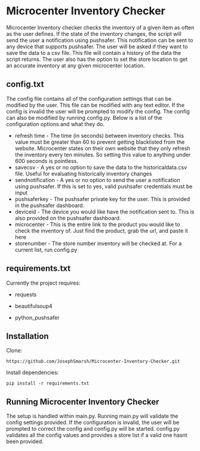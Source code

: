 # Microcenter Inventory Checker
Microcenter Inventory checker checks the inventory of a given item as often as the user defines. If the state of the inventory changes, the script will send the user a notification using pushsafer. This notification can be sent to any device that supports pushsafer. The user will be asked if they want to save the data to a csv file. This file will contain a history of the data the script returns. The user also has the option to set the store location to get an accurate inventory at any given microcenter location. 

## config.txt
The config file contains all of the configuration settings that can be modified by the user. This file can be modified with any text editor. If the config is invalid the user will be prompted to modify the config. The config can also be modified by running config.py. Below is a list of the configuration options and what they do. 

* refresh time - The time (in seconds) between inventory checks. This value must be greater than 60 to prevent getting blacklisted from the website. Microcenter states on their  own website that they only refresh the inventory every ten minutes. So setting this value to anything under 600 seconds is pointless.
* savecsv - A yes or no option to save the data to the historicaldata.csv file. Useful for evaluating historically inventory changes
* sendnotification - A yes or no option to send the user a notification using pushsafer. If this is set to yes, valid pushsafer credentials must be input
* pushsaferkey - The pushsafer private key for the user. This is provided in the pushsafer dashboard.
* deviceid - The device you would like have the notification sent to. This is also provided on the pushsafer dashboard.
* microcenter - This is the entire link to the product you would like to check the inventory of. Just find the product, grab the url, and paste it here
* storenumber - The store number inventory will be checked at. For a current list, run config.py

## requirements.txt
Currently the project requires:

* requests

* beautifulsoup4

* python_pushsafer


## Installation
Clone:
```
https://github.com/JosephSmarsh/Microcenter-Inventory-Checker.git
```
Install dependencies:
```
pip install -r requirements.txt
```

## Running Microcenter Inventory Checker
The setup is handled within main.py. Running main.py will validate the config settings provided. If the configuration is invalid, the user will be prompted to correct the config and config.py will be started. config.py validates all the config values and provides a store list if a valid one hasnt been provided. 
